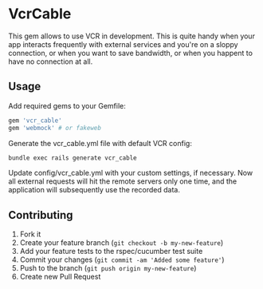 # VcrCable

This gem allows to use VCR in development. This is quite handy when your app
interacts frequently with external services and you're on a sloppy connection,
or when you want to save bandwidth, or when you happent to have no connection
at all.


## Usage

Add required gems to your Gemfile:

```ruby
gem 'vcr_cable'
gem 'webmock' # or fakeweb
```

Generate the vcr_cable.yml file with default VCR config:

```bash
bundle exec rails generate vcr_cable
```

Update config/vcr_cable.yml with your custom settings, if necessary. Now all
external requests will hit the remote servers only one time, and the application
will subsequently use the recorded data.


## Contributing

1. Fork it
2. Create your feature branch (`git checkout -b my-new-feature`)
3. Add your feature tests to the rspec/cucumber test suite
4. Commit your changes (`git commit -am 'Added some feature'`)
5. Push to the branch (`git push origin my-new-feature`)
6. Create new Pull Request
